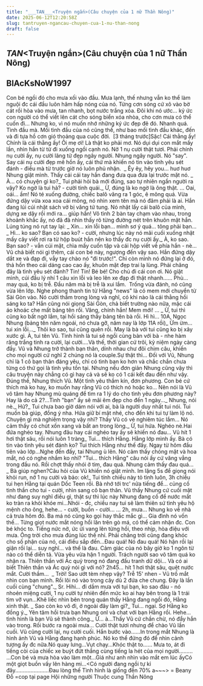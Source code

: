```yaml
---
title: "___TAN___<Truyện ngắn>(Câu chuyện của 1 nữ Thần Nông)"
date: 2025-06-12T12:20:58Z
slug: tantruyen-ngancau-chuyen-cua-1-nu-than-nong
draft: false
---
```


## ___TAN___<Truyện ngắn>(Câu chuyện của 1 nữ Thần Nông)

## BlAcKsNoW1997

Con bé ngồi đó cho mưa xối vào đầu. Mưa lạnh, thế nhưng vẫn ko thể làm nguội đc cái đầu luôn hâm hấp nóng của nó. Từng cơn sóng cứ xô vào bờ cát rồi hòa vào mưa, tan nhanh, bọt nước trắng xóa. Đôi khi nó ước... kỷ ức con người có thể viết lên cát cho sóng biển xóa nhòa, cho cơn mưa có thể cuốn đi... Nhưng ko, vì nó muốn nhớ những​ 
 ký ức đẹp đẽ đó. Nhanh quá. Tình đầu mà. Mối tình đầu của nó cũng thế, như bao mối tình đầu khác, đến và đi tựa hồ cơn gió thoảng qua cuộc đời. ​ ​[3 tháng trước]​ ​Sặc! Cái thằng ấy! Chính là cái thằng ấy! Ôi mẹ ơi! Là thật ko phải mơ. Nó dụi dụi con mắt mấy lần, nhìn hắn từ từ đi xuống ngồi cạnh nó. Nở 1 nụ cười thật tươi. Phải chính nụ cười ấy, nụ cười lãng tử đẹp ngây người.​ ​Nhung ngây người. Nó "say". Say cái nụ cười đẹp mê hồn ấy, cái thứ mà khiến nó tin vào tình yêu sét đánh - điều mà từ trước giờ nó luôn phủ nhận. ​ ​_ Êy êy, hêy you... huơ huơ​ ​Nhung giật mình. Thấy cái cái tay hắn đang đưa qua đưa lại trước mặt nó.​ ​_ À... có chuyện gì ko?​_ Tui phải hỏi bà mới đúng, sao tự nhiên ngẩn người ra vậy? Ko ngờ là tui hả? - cười tinh quái.​_ Ừ, đúng là ko ngờ là ông thật.​ ​...​ ​Oai, oái... ầm! Nó té xuống đường, chiếc balô văng ra 1 góc, ê mông quá. Vừa đứng dậy vừa xoa xoa cái mông, nó nhìn xem tên mà nó đâm phải là ai. Hắn đang lúi cúi nhặt sách vở bị văng tứ tung. Nó nhặt lấy cái balô của mình, dựng xe dậy rồi mới ra... giúp hắn! Vô tình 2 bàn tay chạm vào nhau, trong khoảnh khắc ấy, nó đã đã nhìn thấy rõ từng đường nét trên khuôn mặt hắn. Lúng túng nó rụt tay lại:​ ​_ Xin... xin lỗi bạn... mình sơ ý quá... tông phải bạn...​_ Hì... ko sao? Bạn có sao ko? - cười, nhưng lúc này nó mãi cuối xuống nhặt mấy cây viết rơi ra từ hộp buút hắn nên ko thấy đc nụ cười ấy.​_ À, ko sao. Bạn sao? - vẫn cúi mặt, chìa mấy cuốn tập và cái hộp viết về phía hắn - nè...​Vũ chả biết nói gì thêm, cái con bé này, ngượng đến vậy sao. Hắn đứng dậy dắt xe và đạp đi, vẫy tay chào nó "đi trước!". Chỉ còn mình nó đứng lại ở đó, thả hồn theo cái dáng cao cao ấy, khuôn mặt đẹp trai lạ lùng. Phải chăng đây là tình yêu sét đánh?​ ​Tin! Tin! Bé bé! Cho chú đi cái con ơi.​ ​Nó giật mình, cúi đầu lý nhí 1 câu xin lỗi và leo lên xe đạp đi thật nhanh...​...​ ​Phù... may quá, ko bị trễ. Đầu năm mà bị trễ là xui lắm. ​ ​Trống vừa đánh, nó cũng vừa lên lớp. Nghe phong thanh tin từ Hằng "news" là có mem mới chuyển từ Sài Gòn vào. Nó cười thầm trong lòng và nghĩ, có khi nào là cái thằng hồi sáng ko ta? Hắn cũng nói giọng Sài Gòn, chả biết trường nào nữa, mặc cái áo khoác che mất bảng tên rồi.​ ​Vâng, chính hắn! Mem mới!​ ​...​ ​_ Ừ, tui thì cũng ko bất ngờ lắm, tại hồi sáng thấy bảng tên bà rồi. Hì hì... 10A, Ngọc Nhung (bảng tên năm ngoái, nó chưa gỡ, năm nay là lớp 11A rồi)​_ Ừm ừm... tui xin lỗi...​_ Thôi ko sao, tui cũng quên rồi. May là bà với tui cũng ko bị xây xước gì. À, tui tên Vũ. Tình hình là tui sẽ ngồi cùng bàn với bà - nhe hàm răng trắng tinh ra cười, lại cười.​...​Và thế, thời gian cứ trôi, kỷ niệm ngày càng đầy. Vũ và Nhung trở thành bạn thân, dính nhau chư đôi chim câu, khiến cho mọi người cứ nghĩ 2 chúng nó là couple.​Sự thật thì... Đối với Vũ, Nhung chỉ là 1 cô bạn thân đáng yêu, chỉ có tình bạn ko hơn và chắc chắn chưa từng có thứ gọi là tình yêu tồn tại. Nhưng nếu đơn giản Nhung cũng vậy thì câu truyện này chẳng có gì hay cả và sẽ ko có 1 cái kết đau đến như vậy. Đúng thế, Nhung thích Vũ. Một tình yêu thầm kín, đơn phương. Con bé cứ thích mà ko hay, ko muốn hay rằng Vũ có thích nó hoặc ko... Nên nói là Vũ vô tâm hay Nhung mù quáng để tìm ra 1 lý do cho tình yêu đơn phương này? Hay là do cả 2?​...​Tình "bạn" ấy sẽ mãi êm đẹp cho đến 1 ngày​...​_ Nhung, nói nè.​_ Hử?​_ Tui chưa bao giờ dám nói với ai, bà là người duy nhất tui nói. Tui muốn bà giúp, đồng ý nha. Hứa giữ bí mật nhé, cho đến khi tui tự làm lộ nó.​Chuyện gì mà nghiêm trọng vậy nhỉ? Thấy Vũ có vẻ nghiêm túc lắm... Nó cảm thấy có chút xốn xang và bất an trong lòng.​_ Ừ, tui hứa. Nghéo nè.​Hai đứa nghéo tay. Nhung đâu hay cái nghéo tay ấy sẽ khiến nó đau...​ ​Vũ hít 1 hơi thật sâu, rồi nói luôn 1 tràng​_ Tui... thích Hằng. Hằng lớp mình ấy. Bà có tin vào tình yêu sét đánh ko? Tui thích Hằng như thế đấy. Ngay từ hôm đầu tiên vào lớp...​Nghe đến đấy, tai Nhung ù lên. Nó cảm thấy chóng mặt và hoa mắt, nó có nghe nhầm ko nhỉ? "Tui... thích Hằng" câu nói ấy cứ văng vẳng trong đầu nó. Rồi chợt thấy nhói ở tim, đau quá. Nhung cảm thấy đau quá...​ ​_ Bà giúp nghen?​Câu hỏi của Vũ khiến nó giật mình. Im lặng 5s để giọng nói khỏi run, nở 1 nụ cười và bảo: ok!​_ Tui tính chiều này tỏ tình luôn, 3h chiều tui hẹn Hằng tại quán Dốc Teen rồi. Bà nhớ tới trc' nửa tiếng để... củng cố tinh thần cho tui - cười, nhìn sang cô bạn thân. Vũ thấy Nhung cứ cuối mặt như đang suy nghĩ điều gì, thật sự thì lúc này Nhung đang cố để nước mắt ko tràn ra khỏi khóe mi...​Nhói - đc, chiều nay tui sẽ làm thiên sứ tình yêu hộ mệnh cho ông, hehe... - cười, buồn - cười...​ ​...​ ​2h, mưa... Nhung ko về nhà cả trưa hôm đó. Ba má nó cũng ko gọi hay thắc mắc gì... Gia đình nó vốn thế...​ ​Từng giọt nước mắt nóng hổi lăn trên gò má, có thể cảm nhận đc. Con bé khóc to. Tiếng nức nở, ức ửi vang lên từng hồi, theo nhịp, hòa điệu với mưa. Ông trời cho mưa đúng lúc thế nhỉ. Phải chăng trời cũng đang khóc cho số phận của nó, cái điều sắp đến...​Đau quá! Nó đau quá! Nó hận rồi lại giận rồi lại... suy nghĩ... và thế là đau. Cảm giác của nó bây giờ ko 1 ngôn từ nào có thể diễn tả. Vừa yêu vừa hận 1 người. Trách người sao vô tâm quá ko nhận ra. Thiên thần với Ác quỷ trong nó đang đấu tranh dữ dội... Và có ai biết Thiên thần và Ác quỷ nói gì với nó?​ ​2h45... hít 1 hơi thật sâu, quệt nước mắt. Cười thầm... ​ ​_ Trời! Sao ướt tèm nhẹp vậy? Trễ 15' nhen - Vũ trố mắt nhìn con bạn mình. Rồi lôi nó vào trong cây dù 2 đứa che chung. Đây là lần cuối cùng "chung".​_ Sr. Hihi... đi dầm mưa với tụi bạn, ko sao đâu - nó nhoẻn miệng cười, 1 nụ cười tự nhiên đến mức ko ai hay bên trong là 1 trái tim vỡ vụn...​Khẽ liếc nhìn bên trong quán thấy Hằng đang ngồi đó, Hằng xinh thật. ​_ Sao còn ko vô đi, ở ngoài đây làm gì?​_ Tui... ngại. Sợ Hằng ko đồng ý.​_ Yên tâm hồi trưa bạn Nhung onl và chat với bạn Hằng rồi. Hehe... tình hình là bạn Vũ sẽ thành công.​_ Ừ... à...​Thấy Vũ cứ chần chừ, nó đẩy hắn vào trong. Rồi bước ra ngoài mưa... Cười thật tươi nhưng để chào Vũ lần cuối. Vũ cũng cười lại, nụ cười cuối. Hắn bước vào...​...​In trong mắt Nhung là hình ảnh Vũ và Hằng đang hạnh phúc. Nó ko thể đứng đó để nhìn cảnh tượng ấy đc nữa.​Nó quay lưng...​Vụt chạy...​Khóc thật to...​... Mưa to, át đi tiếng còi của chiếc xe buýt đứt thắng cùng tiếng la hét của mọi người...​...​...​...​Con bé và mưa hòa vào làm một...​ ​Giá như anh nhìn vào mắt em lúc ấy​Có một giọt buồn vấy lên hàng mi...​<Có người đang ngồi tự kỉ đây......................Đau lòng thế Tình hình là giống đến 70% a~~~> ​= Beany Đỗ =cop tại page Hội những người Thuộc cung Thần Nông​ ​ ​